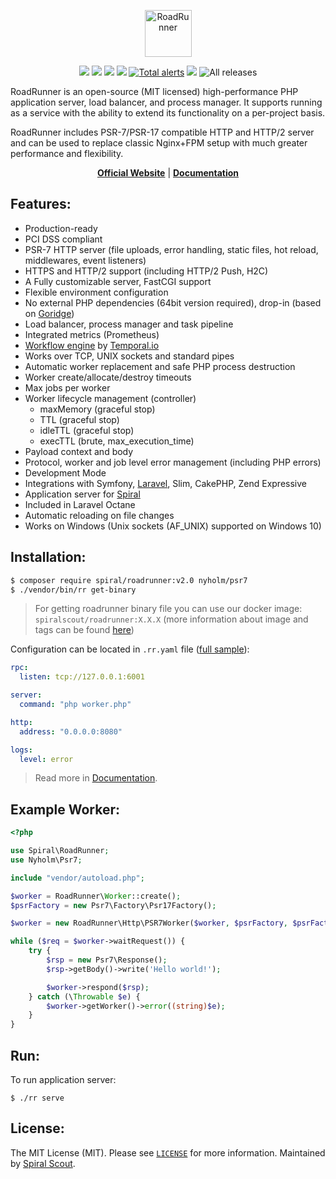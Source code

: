 <p align="center">
 <img src="https://user-images.githubusercontent.com/796136/50286124-6f7f3780-046f-11e9-9f45-e8fedd4f786d.png" height="75px" alt="RoadRunner">
</p>
<p align="center">
 <a href="https://github.com/spiral/roadrunner-binary/releases"><img src="https://img.shields.io/github/v/release/spiral/roadrunner-binary.svg?maxAge=30"></a>
	<a href="https://pkg.go.dev/github.com/spiral/roadrunner-binary/v2"><img src="https://godoc.org/github.com/spiral/roadrunner-binary/v2?status.svg"></a>
	<a href="https://github.com/spiral/roadrunner-binary/actions"><img src="https://github.com/spiral/roadrunner-binary/workflows/tests/badge.svg"></a>
	<a href="https://goreportcard.com/report/github.com/spiral/roadrunner-binary"><img src="https://goreportcard.com/badge/github.com/spiral/roadrunner-binary"></a>
	<a href="https://lgtm.com/projects/g/spiral/roadrunner-binary/alerts/"><img alt="Total alerts" src="https://img.shields.io/lgtm/alerts/g/spiral/roadrunner-binary.svg?logo=lgtm&logoWidth=18"/></a>
	<a href="https://discord.gg/TFeEmCs"><img src="https://img.shields.io/badge/discord-chat-magenta.svg"></a>
    <img alt="All releases" src="https://img.shields.io/github/downloads/spiral/roadrunner-binary/total">
</p>

RoadRunner is an open-source (MIT licensed) high-performance PHP application server, load balancer, and process manager.
It supports running as a service with the ability to extend its functionality on a per-project basis.

RoadRunner includes PSR-7/PSR-17 compatible HTTP and HTTP/2 server and can be used to replace classic Nginx+FPM setup
with much greater performance and flexibility.

<p align="center">
	<a href="https://roadrunner.dev/"><b>Official Website</b></a> |
	<a href="https://roadrunner.dev/docs"><b>Documentation</b></a>
</p>

Features:
--------
- Production-ready
- PCI DSS compliant
- PSR-7 HTTP server (file uploads, error handling, static files, hot reload, middlewares, event listeners)
- HTTPS and HTTP/2 support (including HTTP/2 Push, H2C)
- A Fully customizable server, FastCGI support
- Flexible environment configuration
- No external PHP dependencies (64bit version required), drop-in (based on [Goridge](https://github.com/spiral/goridge))
- Load balancer, process manager and task pipeline
- Integrated metrics (Prometheus)
- [Workflow engine](https://github.com/temporalio/sdk-php) by [Temporal.io](https://temporal.io)
- Works over TCP, UNIX sockets and standard pipes
- Automatic worker replacement and safe PHP process destruction
- Worker create/allocate/destroy timeouts
- Max jobs per worker
- Worker lifecycle management (controller)
  - maxMemory (graceful stop)
  - TTL (graceful stop)
  - idleTTL (graceful stop)
  - execTTL (brute, max_execution_time)
- Payload context and body
- Protocol, worker and job level error management (including PHP errors)
- Development Mode
- Integrations with Symfony, [Laravel](https://github.com/spiral/roadrunner-laravel), Slim, CakePHP, Zend Expressive
- Application server for [Spiral](https://github.com/spiral/framework)
- Included in Laravel Octane
- Automatic reloading on file changes
- Works on Windows (Unix sockets (AF_UNIX) supported on Windows 10)

Installation:
--------

```bash
$ composer require spiral/roadrunner:v2.0 nyholm/psr7
$ ./vendor/bin/rr get-binary
```

> For getting roadrunner binary file you can use our docker image: `spiralscout/roadrunner:X.X.X` (more information about
> image and tags can be found [here](https://hub.docker.com/r/spiralscout/roadrunner/))

Configuration can be located in `.rr.yaml`
file ([full sample](https://github.com/spiral/roadrunner-binary/blob/master/.rr.yaml)):

```yaml
rpc:
  listen: tcp://127.0.0.1:6001

server:
  command: "php worker.php"

http:
  address: "0.0.0.0:8080"

logs:
  level: error
```

> Read more in [Documentation](https://roadrunner.dev/docs).

Example Worker:
--------

```php
<?php

use Spiral\RoadRunner;
use Nyholm\Psr7;

include "vendor/autoload.php";

$worker = RoadRunner\Worker::create();
$psrFactory = new Psr7\Factory\Psr17Factory();

$worker = new RoadRunner\Http\PSR7Worker($worker, $psrFactory, $psrFactory, $psrFactory);

while ($req = $worker->waitRequest()) {
    try {
        $rsp = new Psr7\Response();
        $rsp->getBody()->write('Hello world!');

        $worker->respond($rsp);
    } catch (\Throwable $e) {
        $worker->getWorker()->error((string)$e);
    }
}
```

Run:
----
To run application server:

```
$ ./rr serve
```

License:
--------
The MIT License (MIT). Please see [`LICENSE`](./LICENSE) for more information. Maintained
by [Spiral Scout](https://spiralscout.com).
